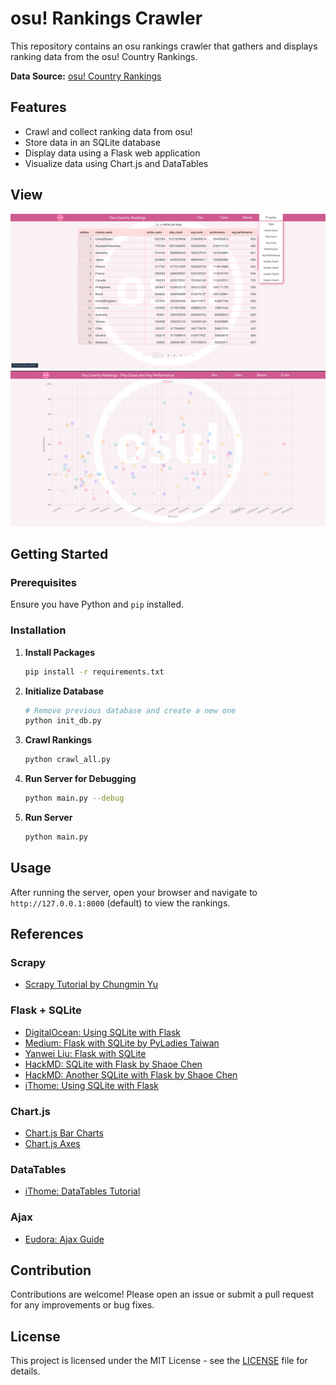 # osu! Rankings Crawler

This repository contains an osu rankings crawler that gathers and displays ranking data from the osu! Country Rankings.

**Data Source:** [osu! Country Rankings](https://osu.ppy.sh/rankings/osu/country)

## Features
- Crawl and collect ranking data from osu!
- Store data in an SQLite database
- Display data using a Flask web application
- Visualize data using Chart.js and DataTables

## View
![View1](./static/img/view1.png "View1")
![View2](./static/img/view2.png "View2")

## Getting Started

### Prerequisites
Ensure you have Python and `pip` installed.

### Installation

1. **Install Packages** 
    ```bash
    pip install -r requirements.txt
    ```

2. **Initialize Database**
    ```bash
    # Remove previous database and create a new one
    python init_db.py
    ```

3. **Crawl Rankings**
    ```bash
    python crawl_all.py
    ```

4. **Run Server for Debugging**
    ```bash
    python main.py --debug
    ```
5. **Run Server**
    ```bash
    python main.py
    ```


## Usage

After running the server, open your browser and navigate to `http://127.0.0.1:8000` (default) to view the rankings.

## References

### Scrapy
- [Scrapy Tutorial by Chungmin Yu](https://hackmd.io/@chungmin-yu/Sy_e3w5hi?utm_source=preview-mode&utm_medium=rec)

### Flask + SQLite
- [DigitalOcean: Using SQLite with Flask](https://www.digitalocean.com/community/tutorials/how-to-use-an-sqlite-database-in-a-flask-application)
- [Medium: Flask with SQLite by PyLadies Taiwan](https://medium.com/pyladies-taiwan/%E5%A6%82%E4%BD%95%E5%9C%A8-flask-%E4%BD%BF%E7%94%A8-sqlite-%E8%B3%87%E6%96%99%E5%BA%AB-c26f300f1d87)
- [Yanwei Liu: Flask with SQLite](https://yanwei-liu.medium.com/python%E7%B6%B2%E9%A0%81%E8%A8%AD%E8%A8%88-flask%E4%BD%BF%E7%94%A8%E7%AD%86%E8%A8%98-%E4%BA%8C-89549f4986de)
- [HackMD: SQLite with Flask by Shaoe Chen](https://hackmd.io/@shaoeChen/rJnJWaq1z?type=view)
- [HackMD: Another SQLite with Flask by Shaoe Chen](https://hackmd.io/@shaoeChen/B1Fg-6j-z?type=view)
- [iThome: Using SQLite with Flask](https://ithelp.ithome.com.tw/articles/10264625)

### Chart.js
- [Chart.js Bar Charts](https://www.chartjs.org/docs/latest/charts/bar.html)
- [Chart.js Axes](https://www.chartjs.org/docs/latest/axes/)

### DataTables
- [iThome: DataTables Tutorial](https://ithelp.ithome.com.tw/articles/10272439)

### Ajax
- [Eudora: Ajax Guide](https://www.eudora.cc/posts/26119)

## Contribution

Contributions are welcome! Please open an issue or submit a pull request for any improvements or bug fixes.

## License

This project is licensed under the MIT License - see the [LICENSE](LICENSE) file for details.
